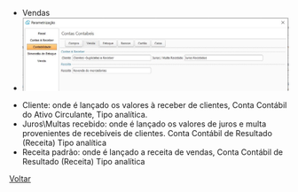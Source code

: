 * Vendas
* ![](images/ajustes_contabilidade_venda.JPG)

- Cliente: onde é lançado os valores à receber de clientes, Conta Contábil do Ativo Circulante, Tipo analítica.
- Juros\Multas recebido: onde é lançado os valores de juros e multa provenientes de recebíveis de clientes. Conta Contábil de Resultado (Receita) Tipo analítica
- Receita padrão: onde é lançado a receita de vendas, Conta Contábil de Resultado (Receita) Tipo analítica

[Voltar](ajustes_contabilidade.md)